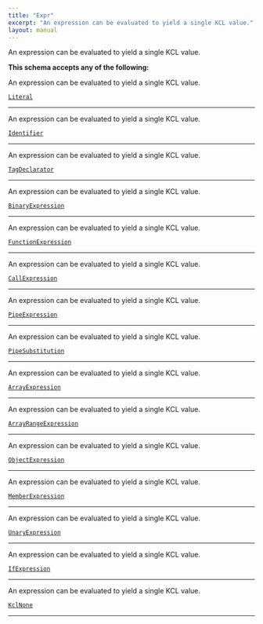 ```yaml
---
title: "Expr"
excerpt: "An expression can be evaluated to yield a single KCL value."
layout: manual
---
```


An expression can be evaluated to yield a single KCL value.




**This schema accepts any of the following:**

An expression can be evaluated to yield a single KCL value.

[`Literal`](/docs/kcl/types/Literal)








----
An expression can be evaluated to yield a single KCL value.

[`Identifier`](/docs/kcl/types/Identifier)








----
An expression can be evaluated to yield a single KCL value.

[`TagDeclarator`](/docs/kcl/types#tag-declaration)








----
An expression can be evaluated to yield a single KCL value.

[`BinaryExpression`](/docs/kcl/types/BinaryExpression)








----
An expression can be evaluated to yield a single KCL value.

[`FunctionExpression`](/docs/kcl/types/FunctionExpression)








----
An expression can be evaluated to yield a single KCL value.

[`CallExpression`](/docs/kcl/types/CallExpression)








----
An expression can be evaluated to yield a single KCL value.

[`PipeExpression`](/docs/kcl/types/PipeExpression)








----
An expression can be evaluated to yield a single KCL value.

[`PipeSubstitution`](/docs/kcl/types/PipeSubstitution)








----
An expression can be evaluated to yield a single KCL value.

[`ArrayExpression`](/docs/kcl/types/ArrayExpression)








----
An expression can be evaluated to yield a single KCL value.

[`ArrayRangeExpression`](/docs/kcl/types/ArrayRangeExpression)








----
An expression can be evaluated to yield a single KCL value.

[`ObjectExpression`](/docs/kcl/types/ObjectExpression)








----
An expression can be evaluated to yield a single KCL value.

[`MemberExpression`](/docs/kcl/types/MemberExpression)








----
An expression can be evaluated to yield a single KCL value.

[`UnaryExpression`](/docs/kcl/types/UnaryExpression)








----
An expression can be evaluated to yield a single KCL value.

[`IfExpression`](/docs/kcl/types/IfExpression)








----
An expression can be evaluated to yield a single KCL value.

[`KclNone`](/docs/kcl/types/KclNone)








----





